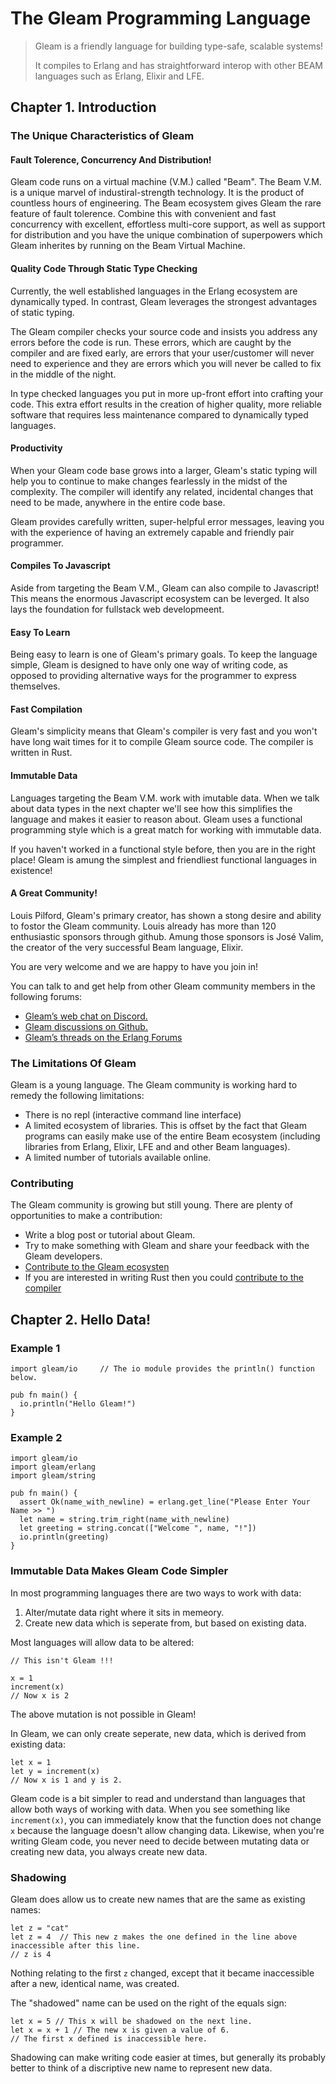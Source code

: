 # The Gleam Programming Language

>Gleam is a friendly language for building type-safe, scalable systems!
>
>It compiles to Erlang and has straightforward interop with other BEAM languages such as Erlang, Elixir and LFE.    

## Chapter 1. Introduction

### The Unique Characteristics of Gleam

#### Fault Tolerence, Concurrency And Distribution!

Gleam code runs on a virtual machine (V.M.) called "Beam".  The Beam V.M. is a unique marvel of industiral-strength technology.  It is the product of countless hours of engineering. The Beam ecosystem gives Gleam the rare feature of fault tolerence.  Combine this with convenient and fast concurrency with excellent, effortless multi-core support, as well as support for distribution and you have the unique combination of superpowers which Gleam inherites by running on the Beam Virtual Machine. 

#### Quality Code Through Static Type Checking

Currently, the well established languages in the Erlang ecosystem are dynamically typed. In contrast, Gleam leverages the strongest advantages of static typing.

The Gleam compiler checks your source code and insists you address any errors before the code is run. These errors, which are caught by the compiler and are fixed early, are errors that your user/customer will never need to experience and they are errors which you will never be called to fix in the middle of the night. 

In type checked languages you put in more up-front effort into crafting your code. This extra effort results in the creation of higher quality, more reliable software that requires less maintenance compared to dynamically typed languages.

#### Productivity

When your Gleam code base grows into a larger, Gleam's static typing will help you to continue to make changes fearlessly in the midst of the complexity. The compiler will identify any related, incidental changes that need to be made, anywhere in the entire code base.

Gleam provides carefully written, super-helpful error messages, leaving you with the experience of having an extremely capable and friendly pair programmer.

#### Compiles To Javascript

Aside from targeting the Beam V.M., Gleam can also compile to Javascript! This means the enormous Javascript ecosystem can be leverged. It also lays the foundation for fullstack web developmeent.

#### Easy To Learn

Being easy to learn is one of Gleam's primary goals.  To keep the language simple, Gleam is designed to have only one way of writing code, as opposed to providing alternative ways for the programmer to express themselves.

#### Fast Compilation

Gleam's simplicity means that Gleam's compiler is very fast and you won't have long wait times for it to compile Gleam source code. The compiler is written in Rust.

#### Immutable Data

Languages targeting the Beam V.M. work with imutable data. When we talk about data types in the next chapter we'll see how this simplifies the language and makes it easier to reason about.  Gleam uses a functional programming style which is a great match for working with immutable data.

If you haven't worked in a functional style before, then you are in the right place! Gleam is amung the simplest and friendliest functional languages in existence!

#### A Great Community!

Louis Pilford, Gleam's primary creator, has shown a stong desire and ability to fostor the Gleam community. Louis already has more than 120 enthusiastic sponsors through github. Amung those sponsors is José Valim, the creator of the very successful Beam language, Elixir.

You are very welcome and we are happy to have you join in!

You can talk to and get help from other Gleam community members in the following forums: 
- [Gleam’s web chat on Discord.](https://discord.gg/Fm8Pwmy)
- [Gleam discussions on Github.](https://github.com/gleam-lang/gleam/discussions)
- [Gleam’s threads on the Erlang Forums](https://erlangforums.com/gleam)

### The Limitations Of Gleam
Gleam is a young language. The Gleam community is working hard to remedy the following limitations:
- There is no repl (interactive command line interface)
- A limited ecosystem of libraries. This is offset by the fact that Gleam programs can easily make use of the entire Beam ecosystem (including libraries from Erlang, Elixir, LFE and and other Beam languages).
- A limited number of tutorials available online.

### Contributing

The Gleam community is growing but still young. There are plenty of opportunities to make a contribution:
- Write a blog post or tutorial about Gleam.
- Try to make something with Gleam and share your feedback with the Gleam developers.
- [Contribute to the Gleam ecosysten](https://github.com/gleam-lang)
- If you are interested in writing Rust then you could [contribute to the compiler](https://github.com/gleam-lang/gleam)

## Chapter 2. Hello Data!

### Example 1

```gleam
import gleam/io     // The io module provides the println() function below.

pub fn main() {
  io.println("Hello Gleam!")
}
```

### Example 2

```gleam
import gleam/io
import gleam/erlang
import gleam/string

pub fn main() {
  assert Ok(name_with_newline) = erlang.get_line("Please Enter Your Name >> ")
  let name = string.trim_right(name_with_newline)
  let greeting = string.concat(["Welcome ", name, "!"])
  io.println(greeting)
}
```

### Immutable Data Makes Gleam Code Simpler

In most programming languages there are two ways to work with data:
1. Alter/mutate data right where it sits in memeory.
2. Create new data which is seperate from, but based on existing data. 

Most languages will allow data to be altered:

```gleam
// This isn't Gleam !!!

x = 1
increment(x)
// Now x is 2
```

The above mutation is not possible in Gleam!

In Gleam, we can only create seperate, new data, which is derived from existing data:

```gleam
let x = 1
let y = increment(x)
// Now x is 1 and y is 2.
```

Gleam code is a bit simpler to read and understand than languages that allow both ways of working with data. When you see something like `increment(x)`, you can immediately know that the function does not change `x` because the language doesn't allow changing data. Likewise, when you're writing Gleam code, you never need to decide between mutating data or creating new data, you always create new data.

### Shadowing

Gleam does allow us to create new names that are the same as existing names:
```gleam
let z = "cat"
let z = 4  // This new z makes the one defined in the line above inaccessible after this line.
// z is 4
```
Nothing relating to the first `z` changed, except that it became inaccessible after a new, identical name, was created.

The "shadowed" name can be used on the right of the equals sign:
```gleam
let x = 5 // This x will be shadowed on the next line.
let x = x + 1 // The new x is given a value of 6.
// The first x defined is inaccessible here.
```

Shadowing can make writing code easier at times, but generally its probably better to think of a discriptive new name to represent new data.

